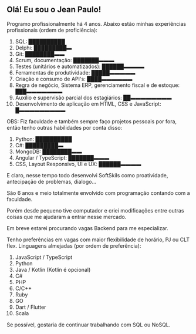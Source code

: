 ## Olá! Eu sou o Jean Paulo!

Programo profissionalmente há 4 anos. Abaixo estão minhas experiências profissionais (ordem de proficiência):

1. SQL: ██████████
2. Delphi: █████████▬
3. Git: ████████▬▬
4. Scrum, documentação: ███████▬▬▬
5. Testes (unitários e automatizados): ██████▬▬▬▬
6. Ferramentas de produtividade: █████▬▬▬▬▬
7. Criação e consumo de API's: ████▬▬▬▬▬▬
8. Regra de negócio, Sistema ERP, gerenciamento fiscal e de estoque: ███▬▬▬▬▬▬▬
9. Auxílio e supervisão parcial dos estagiários: ██▬▬▬▬▬▬▬▬
10. Desenvolvimento de aplicação em HTML, CSS e JavaScript: █▬▬▬▬▬▬▬▬▬

OBS: Fiz faculdade e também sempre faço projetos pessoais por fora, então tenho outras habilidades por conta disso:
1. Python: ██████████
2. C#: █████████▬
3. MongoDB: ████████▬▬
4. Angular / TypeScript: ███████▬▬▬
5. CSS, Layout Responsivo, UI e UX: ██████▬▬▬▬

E claro, nesse tempo todo desenvolvi SoftSkils como proatividade, antecipação de problemas, dialogo...

São 6 anos e meio totalmente envolvido com programação contando com a faculdade.

Porém desde pequeno tive computador e criei modificações entre outras coisas que me ajudaram a entrar nesse mercado.

Em breve estarei procurando vagas Backend para me especializar.

Tenho preferências em vagas com maior flexibilidade de horário, PJ ou CLT flex.
Linguagens almejadas (por ordem de preferência):
1. JavaScript / TypeScript
2. Python
3. Java / Kotlin (Kotlin é opcional)
4. C#
5. PHP
6. C/C++
7. Ruby
8. GO
9. Dart / Flutter
10. Scala

Se possível, gostaria de continuar trabalhando com SQL ou NoSQL.
